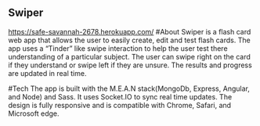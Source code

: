## Swiper
https://safe-savannah-2678.herokuapp.com/
#About
Swiper is a flash card web app that allows the user to easily create, edit and test flash cards. The app uses a “Tinder” like swipe interaction to help the user test there understanding of a particular subject. The user can swipe right on the card if they understand or swipe left if they are unsure. The results and progress are updated in real time.

#Tech
The app is built with the M.E.A.N stack(MongoDb, Express, Angular, and Node) and Sass. It uses Socket.IO to sync real time updates. The design is fully responsive and is compatible with Chrome, Safari, and Microsoft edge.
